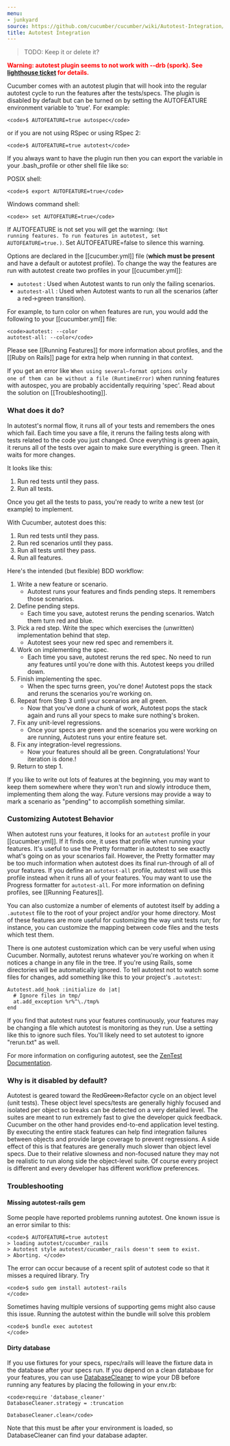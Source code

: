 ```yaml
---
menu:
- junkyard
source: https://github.com/cucumber/cucumber/wiki/Autotest-Integration/
title: Autotest Integration
---
```


> TODO: Keep it or delete it? 

**<span style="color:red;">Warning: autotest plugin seems to not work with --drb (spork). See [lighthouse ticket](https://rspec.lighthouseapp.com/projects/16211-cucumber/tickets/365-cucumber-out-option-does-not-worj-with-drb) for details.</span>**

Cucumber comes with an autotest plugin that will hook into the regular autotest cycle to run the features after the tests/specs. The plugin is disabled by default but can be turned on by setting the AUTOFEATURE environment variable to 'true'. For example:

```
<code>$ AUTOFEATURE=true autospec</code>
```

or if you are not using RSpec or using RSpec 2:

```
<code>$ AUTOFEATURE=true autotest</code>
```

If you always want to have the plugin run then you can export the variable in your .bash_profile or other shell file like so:

POSIX shell:

```
<code>$ export AUTOFEATURE=true</code>
```

Windows command shell:

```
<code>> set AUTOFEATURE=true</code>
```

If AUTOFEATURE is not set you will get the warning: <code>(Not running features. To run features in autotest, set AUTOFEATURE=true.)</code>. Set AUTOFEATURE=false to silence this warning.

Options are declared in the [[cucumber.yml]] file (<strong>which must be present</strong> and have a default or autotest profile). To change the way the features are run with autotest create two profiles in your \[\[cucumber.yml]]:

- <code>autotest</code> : Used when Autotest wants to run only the failing scenarios.
- <code>autotest-all</code> : Used when Autotest wants to run all the scenarios (after a red->green transition).

For example, to turn color on when features are run, you would add the following to your [[cucumber.yml]] file:

```
<code>autotest: --color
autotest-all: --color</code>
```

Please see [[Running Features]] for more information about profiles, and the \[\[Ruby on Rails]] page for extra help when running in that context.

If you get an error like <code>When using several—format options only one of them can be without a file (RuntimeError)</code> when running features with autospec, you are probably accidentally requiring 'spec'. Read about the solution on [[Troubleshooting]].

### What does it do?

In autotest's normal flow, it runs all of your tests and remembers the
ones which fail. Each time you save a file, it reruns the failing
tests along with tests related to the code you just changed. Once
everything is green again, it reruns all of the tests over again to
make sure everything is green. Then it waits for more changes.

It looks like this:

1. Run red tests until they pass.
2. Run all tests.

Once you get all the tests to pass, you're ready to write a new test (or example) to implement.

With Cucumber, autotest does this:

1. Run red tests until they pass.
2. Run red scenarios until they pass.
3. Run all tests until they pass.
4. Run all features.

Here's the intended (but flexible) BDD workflow:

1. Write a new feature or scenario.
   - Autotest runs your features and finds pending steps. It remembers those scenarios.
2. Define pending steps.
   - Each time you save, autotest reruns the pending scenarios. Watch them turn red and blue.
3. Pick a red step. Write the spec which exercises the (unwritten) implementation behind that step.
   - Autotest sees your new red spec and remembers it.
4. Work on implementing the spec.
   - Each time you save, autotest reruns the red spec. No need to run any features until you're done with this. Autotest keeps you drilled down.
5. Finish implementing the spec.
   - When the spec turns green, you're done! Autotest pops the stack and reruns the scenarios you're working on.
6. Repeat from Step 3 until your scenarios are all green.
   - Now that you've done a chunk of work, Autotest pops the stack again and runs all your specs to make sure nothing's broken.
7. Fix any unit-level regressions.
   - Once your specs are green and the scenarios you were working on are running, Autotest runs your entire feature set.
8. Fix any integration-level regressions.
   - Now your features should all be green. Congratulations! Your iteration is done.!
9. Return to step 1.

If you like to write out lots of features at the beginning, you may want to keep them somewhere where they won't run and slowly introduce them, implementing them along the way. Future versions may provide a way to mark a scenario as "pending" to accomplish something similar.

### Customizing Autotest Behavior

When autotest runs your features, it looks for an `autotest` profile in your [[cucumber.yml]]. If it finds one, it uses that profile when running your features. It's useful to use the Pretty formatter in autotest to see exactly what's going on as your scenarios fail. However, the Pretty formatter may be too much information when autotest does its final run-through of all of your features. If you define an `autotest-all` profile, autotest will use this profile instead when it runs all of your features. You may want to use the Progress formatter for `autotest-all`. For more information on defining profiles, see \[\[Running Features]].

You can also customize a number of elements of autotest itself by adding a `.autotest` file to the root of your project and/or your home directory. Most of these features are more useful for customizing the way unit tests run; for instance, you can customize the mapping between code files and the tests which test them.

There is one autotest customization which can be very useful when using Cucumber. Normally, autotest reruns whatever you're working on when it notices a change in any file in the tree. If you're using Rails, some directories will be automatically ignored. To tell autotest not to watch some files for changes, add something like this to your project's `.autotest`:

```
Autotest.add_hook :initialize do |at|
  # Ignore files in tmp/
  at.add_exception %r%^\./tmp%
end
```

If you find that autotest runs your features continuously, your features may be changing a file which autotest is monitoring as they run. Use a setting like this to ignore such files. You'll likely need to set autotest to ignore "rerun.txt" as well.

For more information on configuring autotest, see the [ZenTest Documentation](http://zentest.rubyforge.org/ZenTest/).

### Why is it disabled by default?

Autotest is geared toward the Red~~<span style="text-align:right;">Green</span>~~>Refactor cycle on an object level (unit tests). These object level specs/tests are generally highly focused and isolated per object so breaks can be detected on a very detailed level. The suites are meant to run extremely fast to give the developer quick feedback. Cucumber on the other hand provides end-to-end application level testing. By executing the entire stack features can help find integration failures between objects and provide large coverage to prevent regressions. A side effect of this is that features are generally much slower than object level specs. Due to their relative slowness and non-focused nature they may not be realistic to run along side the object-level suite. Of course every project is different and every developer has different workflow preferences.

### Troubleshooting

#### Missing autotest-rails gem

Some people have reported problems running autotest. One known issue is an error similar to this:

```
<code>$ AUTOFEATURE=true autotest
> loading autotest/cucumber_rails
> Autotest style autotest/cucumber_rails doesn't seem to exist.
> Aborting. </code>
```

The error can occur because of a recent split of autotest code so that it misses a required library. Try

```
<code>$ sudo gem install autotest-rails
</code>
```

Sometimes having multiple versions of supporting gems might also cause this issue. Running the autotest within the bundle will solve this problem

```
<code>$ bundle exec autotest
</code>
```

#### Dirty database

If you use fixtures for your specs, rspec/rails will leave the fixture data in the database after your specs run. If you depend on a clean database for your features, you can use [DatabaseCleaner](http://github.com/bmabey/database_cleaner/tree/master) to wipe your DB before running any features by placing the following in your env.rb:

```
<code>require 'database_cleaner'
DatabaseCleaner.strategy = :truncation

DatabaseCleaner.clean</code>
```

Note that this must be after your environment is loaded, so DatabaseCleaner can find your database adapter.
